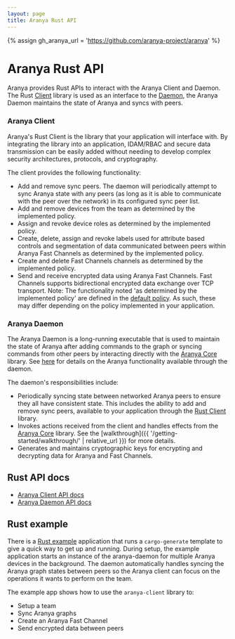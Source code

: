 ```yaml
---
layout: page
title: Aranya Rust API
---
```


{% assign gh_aranya_url = 'https://github.com/aranya-project/aranya' %}

# Aranya Rust API
Aranya provides Rust APIs to interact with the Aranya Client and Daemon. The Rust <a href="https://crates.io/crates/aranya-client" target="_blank">Client</a> library is used as an interface to the <a href="https://crates.io/crates/aranya-daemon" target="_blank">Daemon</a>, the Aranya Daemon maintains the state of Aranya and syncs with peers.

### Aranya Client
Aranya's Rust Client is the library that your application will interface with. By integrating the library into an application, IDAM/RBAC and secure data transmission can be easily added without needing to develop complex security architectures, protocols, and cryptography.

The client provides the following functionality:

- Add and remove sync peers. The daemon will periodically attempt to sync Aranya state with any peers (as long as it is able to communicate with the peer over the network) in its configured sync peer list.
- Add and remove devices from the team as determined by the implemented policy.
- Assign and revoke device roles as determined by the implemented policy.
- Create, delete, assign and revoke labels used for attribute based controls and segmentation of data communicated between peers within Aranya Fast Channels as determined by the implemented policy.
- Create and delete Fast Channels channels as determined by the implemented policy.
- Send and receive encrypted data using Aranya Fast Channels. Fast Channels supports bidirectional encrypted data exchange over TCP transport. Note: The functionality noted 'as determined by the implemented policy' are defined in the <a href="{{ gh_aranya_url }}/blob/HEAD/crates/aranya-daemon/src/policy.md" target="_blank">default policy</a>. As such, these may differ depending on the policy implemented in your application.

### Aranya Daemon
The Aranya Daemon is a long-running executable that is used to maintain the state of Aranya after adding commands to the graph or syncing commands from other peers by interacting directly with the <a href="https://github.com/aranya-project/aranya-core" target="_blank">Aranya Core</a> library. See <a href="{{ gh_aranya_url }}/blob/HEAD/crates/aranya-daemon-api/src/service.rs" target="_blank">here</a> for details on the Aranya functionality available through the daemon.

The daemon's responsibilities include:

- Periodically syncing state between networked Aranya peers to ensure they all have consistent state. This includes the ability to add and remove sync peers, available to your application through the <a href="{{ gh_aranya_url }}/blob/HEAD/crates/aranya-client/" target="_blank">Rust Client</a> library.
- Invokes actions received from the client and handles effects from the <a href="https://github.com/aranya-project/aranya-core" target="_blank">Aranya Core</a> library. See the [walkthrough]({{ '/getting-started/walkthrough/' | relative_url }}) for more details.
- Generates and maintains cryptographic keys for encrypting and decrypting data for Aranya and Fast Channels.

## Rust API docs
- <a href="https://docs.rs/aranya-client/latest/aranya_client/" target="_blank">Aranya Client API docs</a>
- <a href="https://docs.rs/aranya-daemon/latest/aranya_daemon/" target="_blank">Aranya Daemon API docs</a>

## Rust example
There is a <a href="{{ gh_aranya_url }}/blob/main/templates/aranya-example/README.md" target="_blank">Rust example</a> application that runs a `cargo-generate` template to give a quick way to get up and running. During setup, the example application starts an instance of the aranya-daemon for multiple Aranya devices in the background. The daemon automatically handles syncing the Aranya graph states between peers so the Aranya client can focus on the operations it wants to perform on the team.

The example app shows how to use the `aranya-client` library to:
- Setup a team
- Sync Aranya graphs
- Create an Aranya Fast Channel
- Send encrypted data between peers
